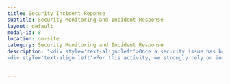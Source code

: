 ```yaml
---
title: Security Incident Reponse
subtitle: Security Monitoring and Incident Response
layout: default
modal-id: 8
location: on-site
category: Security Monitoring and Incident Response
description: "<div style='text-align:left'>Once a security issue has been identified, it is urgent to take corrective measures to stop the bleeding, recover as quickly as possible and focus on your core business. To make this dream come true, you need solid processes and procedures. We can help you out in designing and documenting Security Incident Response procedures fitting with your organization and already implemented controls.</div><p/>
<div style='text-align:left'>For this activity, we strongly rely on industry standards like NIST SP800-61 and ISO 27035 which would both perfectly fit into your ISO 27001 ISMS. Aside from this, trainings for threat identification and incident reponse could also be provided for your team in order to strenghten its efficiency in tight situations</div>"


---
```

